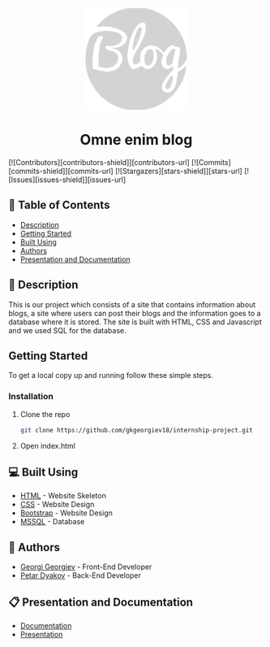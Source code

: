 <p align="center">
  <a href="https://github.com/gkgeorgiev18/internship-project" rel="noopener">
    <img src="images/logo.png" alt="Logo" width="200" height="200">
  </a>
</p>

<h1 align="center">Omne enim blog</h1>

[![Contributors][contributors-shield]][contributors-url]
[![Commits][commits-shield]][commits-url]
[![Stargazers][stars-shield]][stars-url]
[![Issues][issues-shield]][issues-url]

## 📝 Table of Contents
- [Description](#description)
- [Getting Started](#installation)
- [Built Using](#built_using)
- [Authors](#authors)
- [Presentation and Documentation](#documentation)

## 📖 Description <a name="description"></a>
This is our project which consists of a site that contains information about blogs, a site where users can post their blogs and the information goes to a database where it is stored. The site is built with HTML, CSS and Javascript and we used SQL for the database.

## Getting Started <a name="installation"></a>
To get a local copy up and running follow these simple steps.
### Installation
1. Clone the repo
   ```sh
   git clone https://github.com/gkgeorgiev18/internship-project.git
   ```
2. Open index.html

## 💻 Built Using <a name="built_using"></a>
- [HTML](https://html.com/) - Website Skeleton
- [CSS](https://www.w3.org/Style/CSS/Overview.en.html) - Website Design
- [Bootstrap](https://getbootstrap.com/) - Website Design
- [MSSQL](https://www.microsoft.com/en-us/sql-server/sql-server-2019) - Database

## 👥 Authors <a name="authors"></a>
- [Georgi Georgiev](https://github.com/gkgeorgiev18) - Front-End Developer
- [Petar Dyakov](https://github.com/pmdyakov18) - Back-End Developer

## 📋 Presentation and Documentation <a name="documentation"></a>
* [Documentation](https://codingburgas-my.sharepoint.com/:w:/g/personal/pmdyakov18_codingburgas_bg/EcXHPUMsTYRPhhH-5eqNfJYBX1LT0W1euS-y__2uTEp_hg?e=yGbNxA)
* [Presentation](https://codingburgas-my.sharepoint.com/:p:/g/personal/pmdyakov18_codingburgas_bg/EXqvTR5q9_NMk1pKlSuFAxEB19bsGgigQhrZZq10XYY9Dg?e=oBXanL)